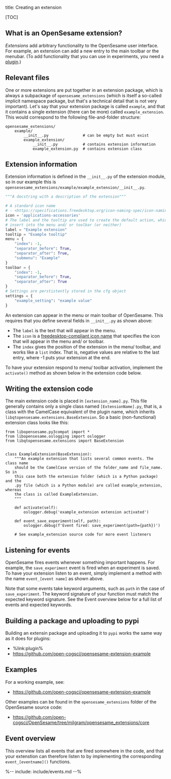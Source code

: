 title: Creating an extension

[TOC]


## What is an OpenSesame extension?

*Extensions* add arbitrary functionality to the OpenSesame user interface. For example, an extension can add a new entry to the main toolbar or the menubar. (To add functionality that you can use in experiments, you need a [plugin](%url:plugin%).)


## Relevant files

One or more extensions are put together in an extension package, which is always a subpackage of `opensesame_extensions` (which is itself a so-called implicit namespace package, but that's a technical detail that is not very important). Let's say that your extension package is called `example`, and that it contains a single extension (there can be more) called `example_extension`. This would correspond to the following file-and-folder structure:

```
opensesame_extensions/
    example/
        __init__.py               # can be empty but must exist
        example_extension/
            __init__.py           # contains extension information
            example_extension.py  # contains extension class
```


## Extension information

Extension information is defined in the `__init__.py` of the extension module, so in our example this is `opensesesame_extensions/example/example_extension/__init__.py`.

```python
"""A docstring with a description of the extension"""

# A standard icon name
# - <https://specifications.freedesktop.org/icon-naming-spec/icon-naming-spec-latest.html>
icon = 'applications-accessories'
# The label and the tooltip are used to create the default action, which is
# insert into the menu and/ or toolbar (or neither)
label = "Example extension"
tooltip = "Example tooltip"
menu = {
    "index": -1,
    "separator_before": True,
    "separator_after": True,
    "submenu": "Example"
}
toolbar = {
    "index": -1,
    "separator_before": True,
    "separator_after": True
}
# Settings are perstistently stored in the cfg object
settings = {
    "example_setting": "example value"
}
```

An extension can appear in the menu or main toolbar of OpenSesame. This requires that you define several fields in `__init__.py` as shown above:

- The `label` is the text that will appear in the menu.
- The `icon` is a [freedesktop-compliant icon name][icon-spec] that specifies the icon that will appear in the menu and/ or toolbar.
- The `index` gives the position of the extension in the menu/ toolbar, and works like a `list` index. That is, negative values are relative to the last entry, where -1 puts your extension at the end.

To have your extension respond to menu/ toolbar activation, implement the `activate()` method as shown below in the extension code below.


## Writing the extension code

The main extension code is placed in `[extension_name].py`. This file generally contains only a single class named `[ExtensionName].py`, that is, a class with the CamelCase equivalent of the plugin name, which inherits `libqtopensesame.extensions.BaseExtension`. So a basic (non-functional) extension class looks like this:

~~~ .python
from libopensesame.py3compat import *
from libopensesame.oslogging import oslogger
from libqtopensesame.extensions import BaseExtension


class ExampleExtension(BaseExtension):
    """An example extension that lists several common events. The class name
    should be the CamelCase version of the folder_name and file_name. So in
    this case both the extension folder (which is a Python package) and the
    .py file (which is a Python module) are called example_extension, whereas
    the class is called ExampleExtension.
    """

    def activate(self):
        oslogger.debug('example_extension extension activated')

    def event_save_experiment(self, path):
        oslogger.debug(f'Event fired: save_experiment(path={path})')

    # See example_extension source code for more event listeners
~~~


## Listening for events

OpenSesame fires events whenever something important happens. For example, the `save_experiment` event is fired when an experiment is saved. To have your extension listen to an event, simply implement a method with the name `event_[event name]` as shown above.

Note that some events take keyword arguments, such as `path` in the case of `save_experiment`. The keyword signature of your function must match the expected keyword signature. See the Event overview below for a full list of events and expected keywords.


## Building a package and uploading to pypi

Building an extensin package and uploading it to `pypi` works the same way as it does for plugins:

- %link:plugin%
- <https://github.com/open-cogsci/opensesame-extension-example>

## Examples

For a working example, see:

- <https://github.com/open-cogsci/opensesame-extension-example>

Other examples can be found in the `opensesame_extensions` folder of the OpenSesame source code:

- <https://github.com/open-cogsci/OpenSesame/tree/milgram/opensesame_extensions/core>

[example]: https://github.com/open-cogsci/OpenSesame/tree/master/extensions/example
[icon-spec]: http://standards.freedesktop.org/icon-naming-spec/icon-naming-spec-latest.html


## Event overview

This overview lists all events that are fired somewhere in the code, and that your extenstion can therefore listen to by implementing the corresponding `event_[eventname]()` functions.

%-- include: include/events.md --%
